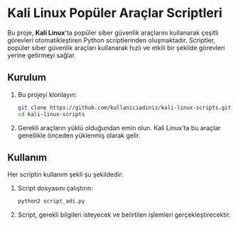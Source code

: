 # Kali Linux Popüler Araçlar Scriptleri

Bu proje, **Kali Linux**'ta popüler siber güvenlik araçlarını kullanarak çeşitli görevleri otomatikleştiren Python scriptlerinden oluşmaktadır. Scriptler, popüler siber güvenlik araçları kullanarak hızlı ve etkili bir şekilde görevleri yerine getirmeyi sağlar.

## Kurulum

1. Bu projeyi klonlayın:
    ```bash
    git clone https://github.com/kullaniciadiniz/kali-linux-scripts.git
    cd kali-linux-scripts
    ```

2. Gerekli araçların yüklü olduğundan emin olun. Kali Linux'ta bu araçlar genellikle önceden yüklenmiş olarak gelir.

## Kullanım

Her scriptin kullanım şekli şu şekildedir:

1. Script dosyasını çalıştırın:
    ```bash
    python2 script_adi.py
    ```

2. Script, gerekli bilgileri isteyecek ve belirtilen işlemleri gerçekleştirecektir.
